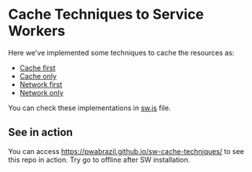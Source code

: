 # Cache Techniques to Service Workers

Here we've implemented some techniques to cache the resources as:

* [Cache first](sw.js#L26)
* [Cache only](sw.js#L25)
* [Network first](sw.js#L20)
* [Network only](sw.js#L19)

You can check these implementations in [sw.js](sw.js) file.

## See in action

You can access https://pwabrazil.github.io/sw-cache-techniques/ to see this repo in action. Try go to offline after SW installation.
